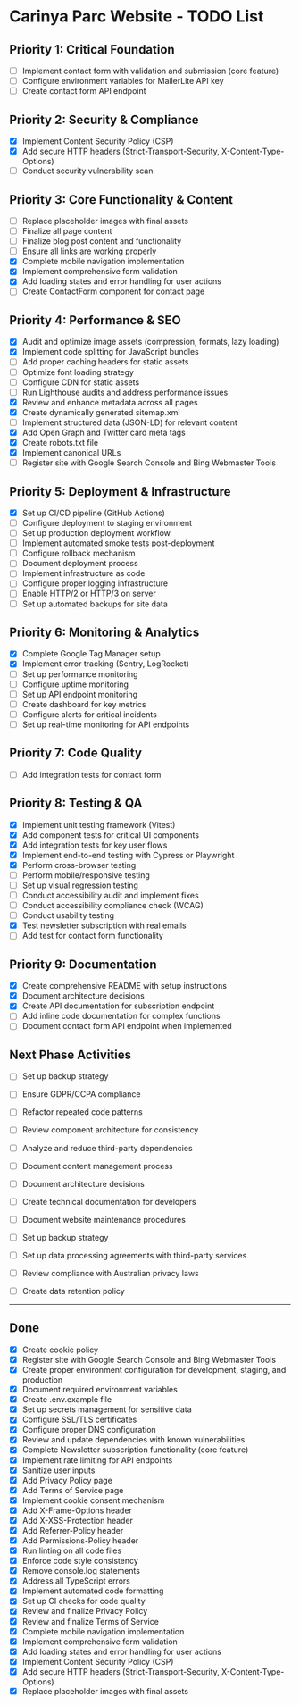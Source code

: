 # Carinya Parc Website - TODO List

## Priority 1: Critical Foundation

- [ ] Implement contact form with validation and submission (core feature)
- [ ] Configure environment variables for MailerLite API key
- [ ] Create contact form API endpoint

## Priority 2: Security & Compliance

- [x] Implement Content Security Policy (CSP)
- [x] Add secure HTTP headers (Strict-Transport-Security, X-Content-Type-Options)
- [ ] Conduct security vulnerability scan

## Priority 3: Core Functionality & Content

- [ ] Replace placeholder images with final assets
- [ ] Finalize all page content
- [ ] Finalize blog post content and functionality
- [ ] Ensure all links are working properly
- [x] Complete mobile navigation implementation
- [x] Implement comprehensive form validation
- [x] Add loading states and error handling for user actions
- [ ] Create ContactForm component for contact page

## Priority 4: Performance & SEO

- [x] Audit and optimize image assets (compression, formats, lazy loading)
- [x] Implement code splitting for JavaScript bundles
- [ ] Add proper caching headers for static assets
- [ ] Optimize font loading strategy
- [ ] Configure CDN for static assets
- [ ] Run Lighthouse audits and address performance issues
- [x] Review and enhance metadata across all pages
- [x] Create dynamically generated sitemap.xml
- [ ] Implement structured data (JSON-LD) for relevant content
- [x] Add Open Graph and Twitter card meta tags
- [x] Create robots.txt file
- [x] Implement canonical URLs
- [ ] Register site with Google Search Console and Bing Webmaster Tools

## Priority 5: Deployment & Infrastructure

- [x] Set up CI/CD pipeline (GitHub Actions)
- [ ] Configure deployment to staging environment
- [ ] Set up production deployment workflow
- [ ] Implement automated smoke tests post-deployment
- [ ] Configure rollback mechanism
- [ ] Document deployment process
- [ ] Implement infrastructure as code
- [ ] Configure proper logging infrastructure
- [ ] Enable HTTP/2 or HTTP/3 on server
- [ ] Set up automated backups for site data

## Priority 6: Monitoring & Analytics

- [x] Complete Google Tag Manager setup
- [x] Implement error tracking (Sentry, LogRocket)
- [ ] Set up performance monitoring
- [ ] Configure uptime monitoring
- [ ] Set up API endpoint monitoring
- [ ] Create dashboard for key metrics
- [ ] Configure alerts for critical incidents
- [ ] Set up real-time monitoring for API endpoints

## Priority 7: Code Quality

- [ ] Add integration tests for contact form

## Priority 8: Testing & QA

- [x] Implement unit testing framework (Vitest)
- [x] Add component tests for critical UI components
- [x] Add integration tests for key user flows
- [x] Implement end-to-end testing with Cypress or Playwright
- [x] Perform cross-browser testing
- [ ] Perform mobile/responsive testing
- [ ] Set up visual regression testing
- [ ] Conduct accessibility audit and implement fixes
- [ ] Conduct accessibility compliance check (WCAG)
- [ ] Conduct usability testing
- [x] Test newsletter subscription with real emails
- [ ] Add test for contact form functionality

## Priority 9: Documentation

- [x] Create comprehensive README with setup instructions
- [x] Document architecture decisions
- [x] Create API documentation for subscription endpoint
- [ ] Add inline code documentation for complex functions
- [ ] Document contact form API endpoint when implemented

## Next Phase Activities

- [ ] Set up backup strategy
- [ ] Ensure GDPR/CCPA compliance

- [ ] Refactor repeated code patterns
- [ ] Review component architecture for consistency
- [ ] Analyze and reduce third-party dependencies

- [ ] Document content management process
- [ ] Document architecture decisions
- [ ] Create technical documentation for developers
- [ ] Document website maintenance procedures

- [ ] Set up backup strategy
- [ ] Set up data processing agreements with third-party services
- [ ] Review compliance with Australian privacy laws
- [ ] Create data retention policy

---

## Done

- [x] Create cookie policy
- [x] Register site with Google Search Console and Bing Webmaster Tools
- [x] Create proper environment configuration for development, staging, and production
- [x] Document required environment variables
- [x] Create .env.example file
- [x] Set up secrets management for sensitive data
- [x] Configure SSL/TLS certificates
- [x] Configure proper DNS configuration
- [x] Review and update dependencies with known vulnerabilities
- [x] Complete Newsletter subscription functionality (core feature)
- [x] Implement rate limiting for API endpoints
- [x] Sanitize user inputs
- [x] Add Privacy Policy page
- [x] Add Terms of Service page
- [x] Implement cookie consent mechanism
- [x] Add X-Frame-Options header
- [x] Add X-XSS-Protection header
- [x] Add Referrer-Policy header
- [x] Add Permissions-Policy header
- [x] Run linting on all code files
- [x] Enforce code style consistency
- [x] Remove console.log statements
- [x] Address all TypeScript errors
- [x] Implement automated code formatting
- [x] Set up CI checks for code quality
- [x] Review and finalize Privacy Policy
- [x] Review and finalize Terms of Service
- [x] Complete mobile navigation implementation
- [x] Implement comprehensive form validation
- [x] Add loading states and error handling for user actions
- [x] Implement Content Security Policy (CSP)
- [x] Add secure HTTP headers (Strict-Transport-Security, X-Content-Type-Options)
- [x] Replace placeholder images with final assets
